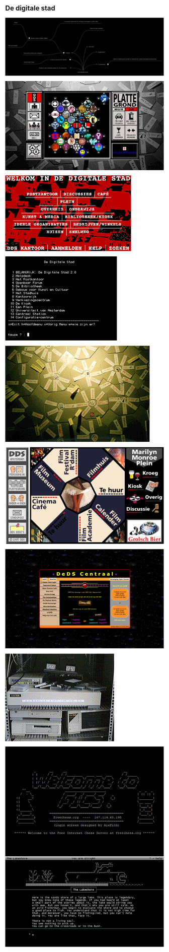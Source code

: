 ## De digitale stad

![](/img/DDS1.png)

![](/img/DDS3.jpg)

![](/img/DDS5.gif)

![](/img/DDS6.gif)

![](/img/DDS7.gif)

![](/img/DDS8.gif)

![](/img/DDS9.png)

![](/img/DDS10.gif)


![](/img/DDS2.png)
![](/img/DDS4.jpg)